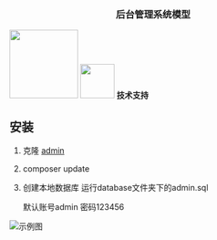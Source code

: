 <h3 align="center">后台管理系统模型</h3>
   
<p align="left">
  <a href="https://laravel.com/"><img width="120px" src="https://laravel.com/assets/img/components/logo-laravel.svg"></a>
  <a href="https://getuikit.com/"><img width="60px" src="https://github.com/ydtg1993/admin/blob/master/public/img/uikit.PNG"></a> 
  <b>技术支持</b>
</p>

## 安装
1. 克隆 [admin](https://github.com/ydtg1993/admin.git)
2. composer update
3. 创建本地数据库 运行database文件夹下的admin.sql 

   默认账号admin 密码123456
   
![示例图](https://github.com/ydtg1993/admin/blob/master/public/img/example.PNG)   
